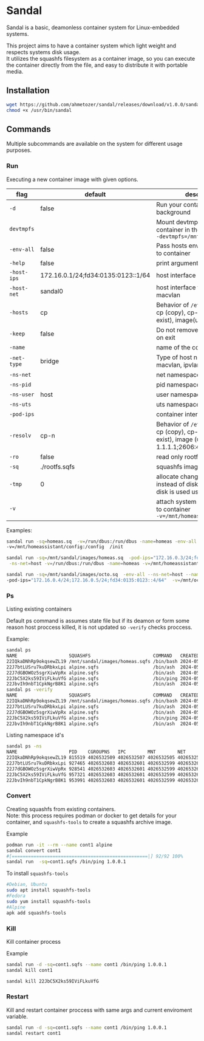 # Sandal

Sandal is a basic, deamonless container system for Linux-embedded systems.

This project aims to have a container system which light weight and respects systems disk usage.  
It utilizes the squashfs filesystem as a container image, so you can execute the container directly from the file, and easy to distribute it with portable media.

## Installation

```bash
wget https://github.com/ahmetozer/sandal/releases/download/v1.0.0/sandal_1.0.0_linux_armv7 -O /usr/bin/sandal
chmod +x /usr/bin/sandal
```

## Commands

Multiple subcommands are available on the system for different usage purposes.

### Run

Executing a new container image with given options.

| flag  | default  | description  |
|---|---|---|
| `-d` | false | Run your container at background  |
| `devtmpfs` |   | Mount devtmpfs inside the container in the given location <br/> `-devtmpfs=/mnt/host/dev` |
| `-env-all` | false | Pass hosts enviroment variable to container |
| `-help` | false | print argument helps |
| `-host-ips` | 172.16.0.1/24;fd34:0135:0123::1/64 | host interface ip addresses |
| `-host-net` |  sandal0 |  host interface for bridge or macvlan |
| `-hosts` | cp | Behavior of `/etc/hosts` file. <br/>cp (copy), cp-n (copy if not exist), image(use image) |
| `-keep` | false | Do not remove container files on exit |
| `-name` |   | name of the container |
| `-net-type` | bridge | Type of host net type. bridge, macvlan, ipvlan  |
| `-ns-net` |   | net namespace or host |
| `-ns-pid` |   | pid namespace or host |
| `-ns-user` | host | user namespace or host |
| `-ns-uts` |   | uts namespace or host |
| `-pod-ips` |   | container interface ips |
| `-resolv` | cp-n | Behavior of `/etc/resolv` file. <br/>cp (copy), cp-n (copy if not exist), image (use image), 1.1.1.1;2606:4700:4700::1111 |
| `-ro` | false | read only rootfs |
| `-sq` | ./rootfs.sqfs | squashfs image location  |
| `-tmp` | 0 | allocate changes at memory instead of disk. unit is in MB, disk is used used by default |
| `-v` |   | attach system directory paths to container <br/> `-v=/mnt/homeasistant:/config` |

Examples:

```sh
sandal run -sq=homeas.sq  -v=/run/dbus:/run/dbus -name=homeas -env-all \
-v=/mnt/homeassistant/config:/config  /init

sandal run -sq=/mnt/sandal/images/homeas.sq  -pod-ips="172.16.0.3/24;fd34:0135:0123::3/64" \
 -ns-net=host -v=/run/dbus:/run/dbus -name=homeas -v=/mnt/homeassistant/config:/config  /init

sandal run -sq=/mnt/sandal/images/octo.sq  -env-all --ns-net=host --name=octo \
-pod-ips="172.16.0.4/24;172.16.0.5/24;fd34:0135:0123::4/64"  -v=/mnt/octo:/octoprint/octoprint  -devtmpfs=/mnt/external/ /init
```

### Ps

Listing existing containers

Default ps command is assumes state file but if its deamon or form some reason host proccess killed, it is not updated so `-verify` checks proccess.

Example:

```bash
sandal ps
NAME                   SQUASHFS                       COMMAND   CREATED                   STATUS                                       PID
22IQkaDNhRp9okqsewZL19 /mnt/sandal/images/homeas.sqfs /bin/bash 2024-05-11T22:48:59+01:00 exit 0                                       815519
22J7btLUSru7kuDRbkxLpi alpine.sqfs                    /bin/ash  2024-05-12T15:18:32+01:00 exit 0                                       927465
22J7dGBOWOz5sgrXiwVpRx alpine.sqfs                    /bin/ash  2024-05-12T15:20:38+01:00 exit 0                                       928541
22JbC5X2ks59IViFLkuVfG alpine.sqfs                    /bin/ping 2024-05-12T19:38:31+01:00 running                                      957321 <- Note here
22JbvIh9nbT1CpkNgrB8K1 alpine.sqfs                    /bin/ash  2024-05-12T19:32:28+01:00 exit 130                                     953991
sandal ps -verify
NAME                   SQUASHFS                       COMMAND   CREATED                   STATUS                                       PID
22IQkaDNhRp9okqsewZL19 /mnt/sandal/images/homeas.sqfs /bin/bash 2024-05-11T22:48:59+01:00 exit 0                                       815519
22J7btLUSru7kuDRbkxLpi alpine.sqfs                    /bin/ash  2024-05-12T15:18:32+01:00 exit 0                                       927465
22J7dGBOWOz5sgrXiwVpRx alpine.sqfs                    /bin/ash  2024-05-12T15:20:38+01:00 exit 0                                       928541
22JbC5X2ks59IViFLkuVfG alpine.sqfs                    /bin/ping 2024-05-12T19:38:31+01:00 hang                                         957321 <-
22JbvIh9nbT1CpkNgrB8K1 alpine.sqfs                    /bin/ash  2024-05-12T19:32:28+01:00 exit 130                                     953991
```

Listing namespace id's

```bash
sandal ps -ns
NAME                   PID    CGROUPNS   IPC        MNT        NET        PIDNS      USERNS     UTS
22IQkaDNhRp9okqsewZL19 815519 4026532509 4026532507 4026532505 4026532510 4026532508 4026531837 4026532506
22J7btLUSru7kuDRbkxLpi 927465 4026532603 4026532601 4026532599 4026532604 4026532602 4026531837 4026532600
22J7dGBOWOz5sgrXiwVpRx 928541 4026532603 4026532601 4026532599 4026532604 4026532602 4026531837 4026532600
22JbC5X2ks59IViFLkuVfG 957321 4026532603 4026532601 4026532599 4026532604 4026532602 4026531837 4026532600
22JbvIh9nbT1CpkNgrB8K1 953991 4026532603 4026532601 4026532599 4026532604 4026532602 4026531837 4026532600
```

### Convert

Creating squashfs from existing containers.  
Note: this process requires podman or docker to get details for your container, and `squashfs-tools` to create a squashfs archive image.

Example

```bash
podman run -it --rm --name cont1 alpine
sandal convert cont1
#[==================================================|] 92/92 100%
sandal run  -sq=cont1.sqfs /bin/ping 1.0.0.1
```

To install `squashfs-tools`

```bash
#Debian, Ubuntu
sudo apt install squashfs-tools
#Fedora
sudo yum install squashfs-tools
#Alpine
apk add squashfs-tools
```

### Kill

Kill container process

Example

```bash
sandal run -d -sq=cont1.sqfs --name cont1 /bin/ping 1.0.0.1
sandal kill cont1

sandal kill 22JbC5X2ks59IViFLkuVfG
```

### Restart

Kill and restart container proccess with same args and current enviroment variable.

```bash
sandal run -d -sq=cont1.sqfs --name cont1 /bin/ping 1.0.0.1
sandal restart cont1
```
